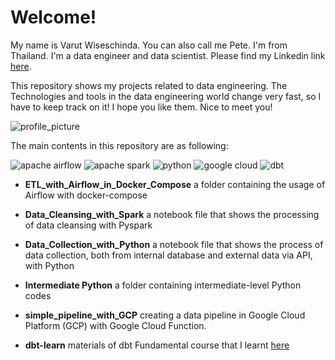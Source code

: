 # Welcome!
My name is Varut Wiseschinda.
You can also call me Pete.
I'm from Thailand.
I'm a data engineer and data scientist.
Please find my Linkedin link [here](https://www.linkedin.com/in/varut-wiseschinda-807a24a1/).  

This repository shows my projects related to data engineering. The Technologies and tools in the data engineering world change very fast, so I have to keep track on it! I hope you like them. Nice to meet you!

![profile_picture](https://user-images.githubusercontent.com/45530179/218284170-bc7a5dc8-0e49-48a2-b9dc-780c90528f1d.jpg)


The main contents in this repository are as following:

![apache airflow](https://user-images.githubusercontent.com/45530179/218283892-470a8374-3f68-4e80-8670-0107222b1a3e.png)
![apache spark](https://user-images.githubusercontent.com/45530179/218284514-6ebd30fe-ed9d-4d0d-800b-a44ec87f7283.png)
![python](https://user-images.githubusercontent.com/45530179/218284733-47326023-7c10-4df6-adfd-bf178a03632b.jpg)
![google cloud](https://user-images.githubusercontent.com/45530179/218284646-4e675586-1d2a-4fab-a8ea-fdefff0d0581.png)
![dbt](https://user-images.githubusercontent.com/45530179/219301754-43e0dfbd-f280-4fb1-bd91-23e98dc5cb49.png)

* __ETL_with_Airflow_in_Docker_Compose__ a folder containing the usage of Airflow with docker-compose

* __Data_Cleansing_with_Spark__ a notebook file that shows the processing of data cleansing with Pyspark

* __Data_Collection_with_Python__ a notebook file that shows the process of data collection, both from internal database and external data via API, with Python

* __Intermediate Python__ a folder containing intermediate-level Python codes

* __simple_pipeline_with_GCP__ creating a data pipeline in Google Cloud Platform (GCP) with Google Cloud Function.

* __dbt-learn__ materials of dbt Fundamental course that I learnt [here](https://github.com/varutw/dbt-learn)